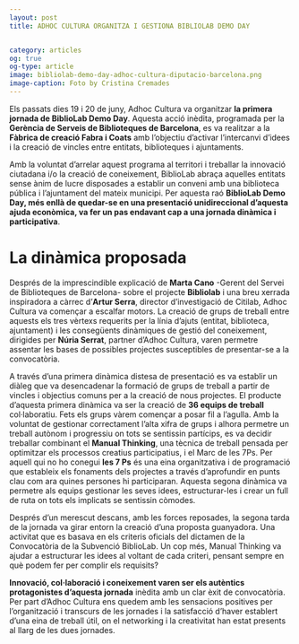 ```yaml
---
layout: post
title: ADHOC CULTURA ORGANITZA I GESTIONA BIBLIOLAB DEMO DAY 


category: articles 
og: true
og-type: article
image: bibliolab-demo-day-adhoc-cultura-diputacio-barcelona.png
image-caption: Foto by Cristina Cremades
---
```


Els passats dies 19 i 20 de juny, Adhoc Cultura va organitzar **la primera jornada de BiblioLab Demo Day**. Aquesta acció inèdita, programada per la **Gerència de Serveis de Biblioteques de Barcelona**, es va realitzar a la **Fàbrica de creació Fabra i Coats** amb l’objectiu d’activar l’intercanvi d’idees i la creació de vincles entre entitats, biblioteques i ajuntaments. 

Amb la voluntat d’arrelar aquest programa al territori i treballar la innovació ciutadana i/o la creació de coneixement, BiblioLab abraça aquelles entitats sense ànim de lucre disposades a establir un conveni amb una biblioteca pública i l’ajuntament del mateix municipi. Per aquesta raó **BiblioLab Demo Day, més enllà de quedar-se en una presentació unidireccional d’aquesta ajuda econòmica, va fer un pas endavant cap a una jornada dinàmica i participativa**. 

# La dinàmica proposada #

Després de la imprescindible explicació de **Marta Cano** -Gerent del Servei de Biblioteques de Barcelona- sobre el projecte **Bibliolab** i una breu xerrada inspiradora a càrrec d’**Artur Serra**, director d’investigació de Citilab, Adhoc Cultura va començar a escalfar motors. La creació de grups de treball entre aquests els tres vèrtexs requerits per la línia d’ajuts (entitat, biblioteca, ajuntament) i les consegüents dinàmiques de gestió del coneixement, dirigides per **Núria Serrat**, partner d’Adhoc Cultura, varen permetre assentar les bases de possibles projectes susceptibles de presentar-se a la convocatòria.

A través d’una primera dinàmica distesa de presentació es va establir un diàleg que va desencadenar la formació de grups de treball a partir de vincles i objectius comuns per a la creació de nous projectes. El producte d’aquesta primera dinàmica va ser la creació de **36 equips de treball** col·laboratiu. Fets els grups vàrem començar a posar fil a l’agulla. Amb la voluntat de gestionar correctament l’alta xifra de grups i alhora permetre un treball autònom i progressiu on tots se sentissin partícips, es va decidir treballar combinant el **Manual Thinking**, una tècnica de treball pensada per optimitzar els processos creatius participatius, i el Marc de les 7Ps. Per aquell qui no ho conegui **les 7 Ps** és una eina organitzativa i de programació que estableix els fonaments dels projectes a través d’aprofundir en punts clau com ara quines persones hi participaran. Aquesta segona dinàmica va permetre als equips gestionar les seves idees, estructurar-les i crear un full de ruta on tots els implicats se sentissin còmodes. 

Després d’un merescut descans, amb les forces reposades, la segona tarda de la jornada va girar entorn la creació d’una proposta guanyadora. Una activitat que es basava en els criteris oficials del dictamen de la Convocatòria de la Subvenció BiblioLab. Un cop més, Manual Thinking va ajudar a estructurar les idees al voltant de cada criteri, pensant sempre en què podem fer per complir els requisits?

**Innovació, col·laboració i coneixement varen ser els autèntics protagonistes d’aquesta jornada** inèdita amb un clar èxit de convocatòria. Per part d’Adhoc Cultura ens quedem amb les sensacions positives per l’organització i transcurs de les jornades i la satisfacció d’haver establert d’una eina de treball útil, on el networking i la creativitat han estat presents al llarg de les dues jornades. 
